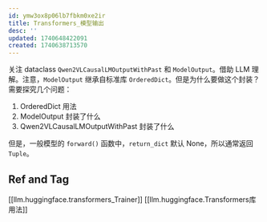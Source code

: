 ```yaml
---
id: ymw3ox8p06lb7fbkm0xe2ir
title: Transformers_模型输出
desc: ''
updated: 1740648422091
created: 1740638713570
---
```


关注 dataclass `Qwen2VLCausalLMOutputWithPast` 和 `ModelOutput`。借助 LLM 理解。注意，`ModelOutput` 继承自标准库 `OrderedDict`。但是为什么要做这个封装？需要探究几个问题：
1. OrderedDict 用法
2. ModelOutput 封装了什么
3. Qwen2VLCausalLMOutputWithPast 封装了什么

但是，一般模型的 `forward()` 函数中，`return_dict` 默认 None，所以通常返回 `Tuple`。

## Ref and Tag

[[llm.huggingface.transformers_Trainer]]
[[llm.huggingface.Transformers库用法]]

